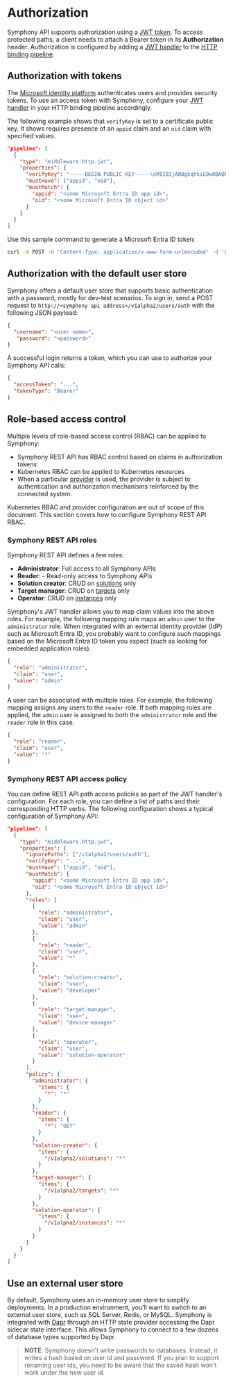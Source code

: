 # Authorization

Symphony API supports authorization using a [JWT token](https://jwt.io/). To access protected paths, a client needs to attach a Bearer token in its **Authorization** header. Authorization is configured by adding a [JWT handler](../bindings/jwt-handler.md) to the [HTTP binding](../bindings/http-binding.md) [pipeline](../bindings/http-binding.md#pipeline).

## Authorization with tokens

The [Microsoft identity platform](https://learn.microsoft.com/entra/identity-platform/security-tokens) authenticates users and provides security tokens. To use an access token with Symphony, configure your [JWT handler](../bindings/jwt-handler.md) in your HTTP binding pipeline accordingly.

The following example shows that `verifyKey` is set to a certificate public key. It shows requires presence of an `appid` claim and an `oid` claim with specified values.

```json
"pipeline": [
  {
    "type": "middleware.http.jwt",                   
    "properties": {            
      "verifyKey": "-----BEGIN PUBLIC KEY-----\nMIIBIjANBgkqhkiG9w0BAQEFAAOCAQ8AMIIBCgKCAQEAsfsXMXWuO+dniLaIELa3\nPyqz9Y/rWff/AVrCAnFSdPHa8//Pmkbt/yq+6Z3u1o4gjRpKWnrjxIh8zDn1Z1RS\n26nkKcNg5xfWxR2K8CPbSbY8gMrp/4pZn7tgrEmoLMkwfgYaVC+4MiFEo1P2gd9m\nCdgIICaNeYkG1bIPTnaqquTM5KfT971MpuOVOdM1ysiejdcNDvEb7v284PYZkw2i\nmwqiBY3FR0sVG7jgKUotFvhd7TR5WsA20GS/6ZIkUUlLUbG/rXWGl0YjZLS/Uf4q\n8Hbo7u+7MaFn8B69F6YaFdDlXm/A0SpedVFWQFGzMsp43/6vEzjfrFDJVAYkwb6x\nUQIDAQAB\n-----END PUBLIC KEY-----\n",
      "mustHave": ["appid", "oid"],
      "mustMatch": {
        "appid": "<some Microsoft Entra ID app id>",
        "oid": "<some Microsoft Entra ID object id>"
      }
    }
  }
]
```

Use this sample command to generate a Microsoft Entra ID token:

```bash
curl -X POST -H 'Content-Type: application/x-www-form-urlencoded' -d 'grant_type=client_credentials&client_id=<client-id>&resource=2ff814a6-3304-4ab8-85cb-cd0e6f879c1d&client_secret=<application-secret>' https://login.microsoftonline.com/<tenant-id>/oauth2/token
```

## Authorization with the default user store

Symphony offers a default user store that supports basic authentication with a password, mostly for dev-test scenarios. To sign in, send a POST request to `http://<symphony api address>/v1alpha2/users/auth` with the following JSON payload:

```json
{
  "username": "<user name>",
   "password": "<password>"
}
```

A successful login returns a token, which you can use to authorize your Symphony API calls:

```json
{
  "accessToken": "...",
  "tokenType": "Bearer"
}
```

## Role-based access control

Multiple levels of role-based access control (RBAC) can be applied to Symphony:

* Symphony REST API has RBAC control based on claims in authorization tokens
* Kubernetes RBAC can be applied to Kubernetes resources
* When a particular [provider](../providers/providers.md) is used, the provider is subject to authentication and authorization mechanisms reinforced by the connected system.

Kubernetes RBAC and provider configuration are out of scope of this document. This section covers how to configure Symphony REST API RBAC.

### Symphony REST API roles

Symphony REST API defines a few roles:

* **Administrator**: Full access to all Symphony APIs
* **Reader**: - Read-only access to Symphony APIs
* **Solution creator**: CRUD on [solutions](../uom/solution.md) only
* **Target manager**: CRUD on [targets](../uom/target.md) only
* **Operator**: CRUD on [instances](../uom/instance.md) only

Symphony's JWT handler allows you to map claim values into the above roles. For example, the following mapping rule maps an `admin` user to the `administrator` role. When integrated with an external identity provider (IdP) such as Microsoft Entra ID, you probably want to configure such mappings based on the Microsoft Entra ID token you expect (such as looking for embedded application roles).

```json
{
  "role": "administrator",
  "claim": "user",
  "value": "admin"
}
```

A user can be associated with multiple roles. For example, the following mapping assigns any users to the `reader` role. If both mapping rules are applied, the `admin` user is assigned to both the `administrator` role and the `reader` role in this case.

```json
{
  "role": "reader",
  "claim": "user",
  "value": "*"
}
```

### Symphony REST API access policy

You can define REST API path access policies as part of the JWT handler's configuration. For each role, you can define a list of paths and their corresponding HTTP verbs. The following configuration shows a typical configuration of Symphony API:

```json
"pipeline": [
  {
    "type": "middleware.http.jwt",                   
    "properties": {            
      "ignorePaths": ["/v1alpha2/users/auth"],
      "verifyKey": "...",
      "mustHave": ["appid", "oid"],
      "mustMatch": {
        "appid": "<some Microsoft Entra ID app id>",
        "oid": "<some Microsoft Entra ID object id>"
      },
      "roles": [
        {
          "role": "administrator",
          "claim": "user",
          "value": "admin"
        },
        {
          "role": "reader",
          "claim": "user",
          "value": "*"
        },
        {
          "role": "solution-creator",
          "claim": "user",
          "value": "developer"
        },
        {
          "role": "target-manager",
          "claim": "user",
          "value": "device-manager"
        },
        {
          "role": "operator",
          "claim": "user",
          "value": "solution-operator"
        }
      ],
      "policy": {                
        "administrator": {
          "items": {
            "*": "*"                    
          }
        },
        "reader": {
          "items": {
            "*": "GET"
          }
        },
        "solution-creator": {
          "items": {
            "/v1alpha2/solutions": "*"
          }
        },
        "target-manager": {
          "items": {
            "/v1alpha2/targets": "*"
          }
        },
        "solution-operator": {
          "items": {
            "/v1alpha2/instances": "*"
          }
        }                
      }
    }
  }
]
```

## Use an external user store

By default, Symphony uses an in-memory user store to simplify deployments. In a production environment, you'll want to switch to an external user store, such as SQL Server, Redis, or MySQL. Symphony is integrated with [Dapr](https://dapr.io/) through an HTTP state provider accessing the Dapr sidecar state interface. This allows Symphony to connect to a few dozens of database types supported by Dapr.

> **NOTE**: Symphony doesn't write passwords to databases. Instead, it writes a hash based on user id and password. If you plan to support renaming user ids, you need to be aware that the saved hash won't work under the new user id.
